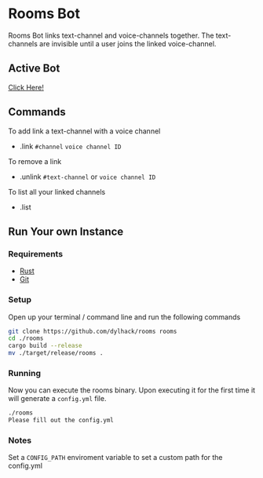 # Rooms Bot
Rooms Bot links text-channel and voice-channels together. The text-channels are invisible until a 
user joins the linked voice-channel.

## Active Bot
[Click Here!](https://discord.com/oauth2/authorize?client_id=750816469557837926&scope=bot&permissions=268438592)

## Commands
To add link a text-channel with a voice channel
 * .link `#channel` `voice channel ID`

To remove a link
 * .unlink `#text-channel` or `voice channel ID`

To list all your linked channels
 * .list


## Run Your own Instance

### Requirements
 * [Rust](https://www.rust-lang.org/tools/install)
 * [Git](https://git-scm.com/downloads)

### Setup
Open up your terminal / command line and run the following commands

```sh
git clone https://github.com/dylhack/rooms rooms
cd ./rooms
cargo build --release
mv ./target/release/rooms .
```

### Running
Now you can execute the rooms binary. Upon executing it for the first time it will generate a 
`config.yml` file.
```sh
./rooms
Please fill out the config.yml
```

### Notes
Set a `CONFIG_PATH` enviroment variable to set a custom path for the config.yml
